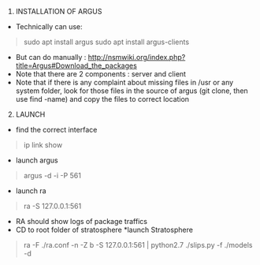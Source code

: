 1. INSTALLATION OF ARGUS
* Technically can use:
> sudo apt install argus
> sudo apt install argus-clients
* But can do manually :
http://nsmwiki.org/index.php?title=Argus#Download_the_packages
* Note that there are 2 components : server and client
* Note that if there is any complaint about missing files in /usr or any system folder, look for those files in the source of argus (git clone, then use find -name) and copy the files to correct location

2. LAUNCH
* find the correct interface
> ip link show
* launch argus
> argus -d -i <correct interface name> -P 561
* launch ra
> ra -S 127.0.0.1:561
* RA should show logs of package traffics
* CD to root folder of stratosphere
*launch Stratosphere
> ra -F ./ra.conf -n -Z b -S 127.0.0.1:561 | python2.7 ./slips.py -f ./models -d
